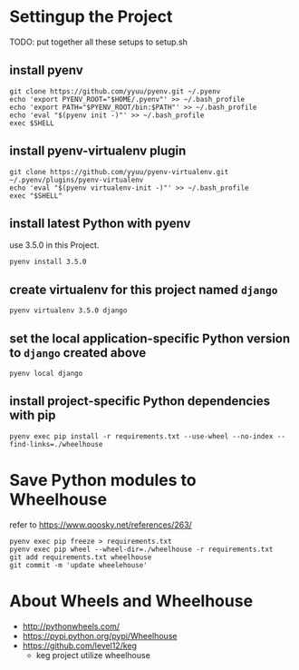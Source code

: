 # Settingup the Project

TODO: put together all these setups to setup.sh

## install pyenv
```
git clone https://github.com/yyuu/pyenv.git ~/.pyenv
echo 'export PYENV_ROOT="$HOME/.pyenv"' >> ~/.bash_profile
echo 'export PATH="$PYENV_ROOT/bin:$PATH"' >> ~/.bash_profile
echo 'eval "$(pyenv init -)"' >> ~/.bash_profile
exec $SHELL
```

## install pyenv-virtualenv plugin
```
git clone https://github.com/yyuu/pyenv-virtualenv.git ~/.pyenv/plugins/pyenv-virtualenv
echo 'eval "$(pyenv virtualenv-init -)"' >> ~/.bash_profile
exec "$SHELL"
```

## install latest Python with pyenv
use 3.5.0 in this Project.
```
pyenv install 3.5.0
```

## create virtualenv for this project named `django`
```
pyenv virtualenv 3.5.0 django
```

## set the local application-specific Python version to `django` created above
```
pyenv local django
```

## install project-specific Python dependencies with pip
```
pyenv exec pip install -r requirements.txt --use-wheel --no-index --find-links=./wheelhouse
```

# Save Python modules to Wheelhouse
refer to https://www.qoosky.net/references/263/
```
pyenv exec pip freeze > requirements.txt
pyenv exec pip wheel --wheel-dir=./wheelhouse -r requirements.txt
git add requirements.txt wheelhouse
git commit -m 'update wheelehouse'
```

# About Wheels and Wheelhouse
* http://pythonwheels.com/
* https://pypi.python.org/pypi/Wheelhouse
* https://github.com/level12/keg
  * keg project utilize wheelhouse
